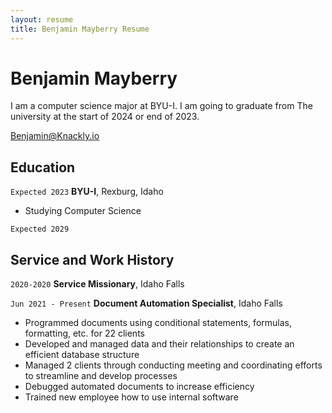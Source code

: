 ```yaml
---
layout: resume
title: Benjamin Mayberry Resume
---
```

# Benjamin Mayberry
I am a computer science major at BYU-I. I am going to graduate from The university at the start of 2024 or end of 2023.

<div id="webaddress">
<a href="Benjamin@Knackly.io">Benjamin@Knackly.io</a>

</div>

<!-- https://www.monique.tech/the-art-of-markdown -->


## Education

`Expected 2023`
__BYU-I__, Rexburg, Idaho

- Studying Computer Science

`Expected 2029`


## Service and Work History


`2020-2020`
__Service Missionary__, Idaho Falls

`Jun 2021 - Present`
__Document Automation Specialist__, Idaho Falls

- Programmed documents using conditional statements, formulas, formatting, etc. for 22 clients
- Developed and managed data and their relationships to create an efficient database structure
- Managed 2 clients through conducting meeting and coordinating efforts to streamline and develop processes
- Debugged automated documents to increase efficiency
- Trained new employee how to use internal software


<!-- ### Footer

Last updated: July 2022 -->


